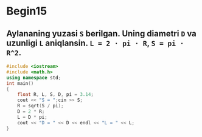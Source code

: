 # Begin15
## Aylananing yuzasi `S` berilgan. Uning diametri `D` va uzunligi `L` aniqlansin. `L = 2 · pi · R`, `S = pi · R^2`.
```cpp
#include <iostream>
#include <math.h>
using namespace std;
int main()
{
    float R, L, S, D, pi = 3.14;
    cout << "S = ";cin >> S;
    R = sqrt(S / pi);
    D = 2 * R;
    L = D * pi;
    cout << "D = " << D << endl << "L = " << L;
}
```
